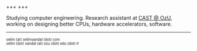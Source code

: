 +++
+++

Studying computer engineering. Research assistant at [CAST @ OzU](https://labs.ozyegin.edu.tr/cast/), working on designing better CPUs, hardware accelerators, software.

---
<sub><sup>selim (at) selimsandal (dot) com</sup></sub>\
<sub><sup>selim (dot) sandal (at) ozu (dot) edu (dot) tr</sup></sub>
